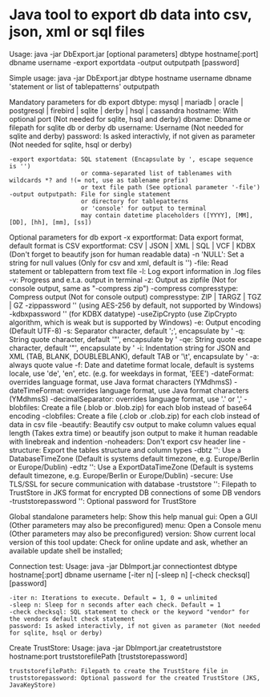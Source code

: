 # Java tool to export db data into csv, json, xml or sql files 

Usage: java -jar DbExport.jar [optional parameters] dbtype hostname[:port] dbname username -export exportdata -output outputpath [password]

Simple usage: java -jar DbExport.jar dbtype hostname username dbname 'statement or list of tablepatterns' outputpath

Mandatory parameters for db export
	dbtype: mysql | mariadb | oracle | postgresql | firebird | sqlite | derby | hsql | cassandra
	hostname: With optional port (Not needed for sqlite, hsql and derby)
	dbname: Dbname or filepath for sqlite db or derby db
	username: Username (Not needed for sqlite and derby)
	password: Is asked interactivly, if not given as parameter (Not needed for sqlite, hsql or derby)
	
	-export exportdata: SQL statement (Encapsulate by ', escape sequence is '')
						or comma-separated list of tablenames with wildcards *? and !(= not, use as tablename prefix)
						or text file path (See optional parameter '-file')
	-output outputpath: File for single statement
						or directory for tablepatterns
						or 'console' for output to terminal
						may contain datetime placeholders ([YYYY], [MM], [DD], [hh], [mm], [ss])

Optional parameters for db export
	-x exportformat: Data export format, default format is CSV
		exportformat: CSV | JSON | XML | SQL | VCF | KDBX
		(Don't forget to beautify json for human readable data)
	-n 'NULL': Set a string for null values (Only for csv and xml, default is '')
	-file: Read statement or tablepattern from text file
	-l: Log export information in .log files
	-v: Progress and e.t.a. output in terminal
	-z: Output as zipfile (Not for console output, same as "-compress zip")
	-compress compresstype: Compress output (Not for console output)
		compresstype: ZIP | TARGZ | TGZ | GZ
	-zippassword '<zippassword>' (using AES-256 by default, not supported by Windows)
	-kdbxpassword '<kdbxpassword>' (for KDBX datatype)
	-useZipCrypto (use ZipCrypto algorithm, which is weak but is supported by Windows)
	-e: Output encoding (Default UTF-8)
	-s: Separator character, default ';', encapsulate by '
	-q: String quote character, default '"', encapsulate by '
	-qe: String quote escape character, default '"', encapsulate by '
	-i: Indentation string for JSON and XML (TAB, BLANK, DOUBLEBLANK), default TAB or '\t', encapsulate by '
	-a: always quote value
	-f: Date and datetime format locale, default is systems locale, use 'de', 'en', etc. (e.g. for weekdays in format, 'EEE')
	-dateFormat: overrides language format, use Java format characters (YMdhmsS) 
	-dateTimeFormat: overrides language format, use Java format characters (YMdhmsS)
	-decimalSeparator: overrides language format, use '.' or ','
	-blobfiles: Create a file (.blob or .blob.zip) for each blob instead of base64 encoding
	-clobfiles: Create a file (.clob or .clob.zip) for each clob instead of data in csv file
	-beautify: Beautify csv output to make column values equal length (Takes extra time)
		or beautify json output to make it human readable with linebreak and indention
	-noheaders: Don't export csv header line
	-structure: Export the tables structure and column types
	-dbtz '<databaseTimeZone>': Use a DatabaseTimeZone (Default is systems default timezone, e.g. Europe/Berlin or Europe/Dublin)
	-edtz '<exportDataTimeZone>': Use a ExportDataTimeZone (Default is systems default timezone, e.g. Europe/Berlin or Europe/Dublin)
	-secure: Use TLS/SSL for secure communication with database
	-truststore '<truststorefilepath>': Filepath to TrustStore in JKS format for encrypted DB connections of some DB vendors
	-truststorepassword '<password>': Optional password for TrustStore

Global standalone parameters
	help: Show this help manual
	gui: Open a GUI (Other parameters may also be preconfigured)
	menu: Open a Console menu (Other parameters may also be preconfigured)
	version: Show current local version of this tool
	update: Check for online update and ask, whether an available update shell be installed;

Connection test:
	Usage: java -jar DbImport.jar connectiontest dbtype hostname[:port] dbname username [-iter n] [-sleep n] [-check checksql] [password]
	
	-iter n: Iterations to execute. Default = 1, 0 = unlimited
	-sleep n: Sleep for n seconds after each check. Default = 1
	-check checksql: SQL statement to check or the keyword "vendor" for the vendors default check statement
	password: Is asked interactivly, if not given as parameter (Not needed for sqlite, hsql or derby)

Create TrustStore:
	Usage: java -jar DbImport.jar createtruststore hostname:port truststorefilePath [truststorepassword]
	
	truststorefilePath: Filepath to create the TrustStore file in 
	truststorepassword: Optional password for the created TrustStore (JKS, JavaKeyStore)

